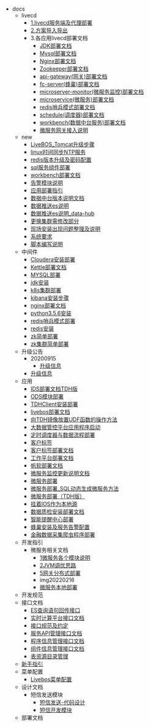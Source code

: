 * docs
  * livecd
    * [1.livecd服务端及代理部署](/docsify/docs/livecd/1.livecd服务端及代理部署)
    * [2.方案导入导出](/docsify/docs/livecd/2.方案导入导出)
    * 3.各应用livecd部署文档
      * [JDK部署文档](/docsify/docs/livecd/3.各应用livecd部署文档/JDK部署文档)
      * [Mysql部署文档](/docsify/docs/livecd/3.各应用livecd部署文档/Mysql部署文档)
      * [Nginx部署文档](/docsify/docs/livecd/3.各应用livecd部署文档/Nginx部署文档)
      * [Zookeeper部署文档](/docsify/docs/livecd/3.各应用livecd部署文档/Zookeeper部署文档)
      * [api-gateway(网关)部署文档](/docsify/docs/livecd/3.各应用livecd部署文档/api-gateway(网关)部署文档)
      * [fc-server(蜂巢)部署文档](/docsify/docs/livecd/3.各应用livecd部署文档/fc-server(蜂巢)部署文档)
      * [microserver-monitor(微服务监控)部署文档](/docsify/docs/livecd/3.各应用livecd部署文档/microserver-monitor(微服务监控)部署文档)
      * [microservice(微服务)部署文档](/docsify/docs/livecd/3.各应用livecd部署文档/microservice(微服务)部署文档)
      * [redis哨兵模式部署文档](/docsify/docs/livecd/3.各应用livecd部署文档/redis哨兵模式部署文档)
      * [schedule(调度器)部署文档](/docsify/docs/livecd/3.各应用livecd部署文档/schedule(调度器)部署文档)
      * [workbench(数据中台服务)部署文档](/docsify/docs/livecd/3.各应用livecd部署文档/workbench(数据中台服务)部署文档)
      * [微服务网关接入说明](/docsify/docs/livecd/3.各应用livecd部署文档/微服务网关接入说明)
  * new
    * [LiveBOS_Tomcat升级步骤](/docsify/docs/new/LiveBOS_Tomcat升级步骤)
    * [linux时间同步NTP服务](/docsify/docs/new/linux时间同步NTP服务)
    * [redis版本升级及密码配置](/docsify/docs/new/redis版本升级及密码配置)
    * [sql服务组件部署](/docsify/docs/new/sql服务组件部署)
    * [workbench部署文档](/docsify/docs/new/workbench部署文档)
    * [告警模块说明](/docsify/docs/new/告警模块说明)
    * [应用部署指引](/docsify/docs/new/应用部署指引)
    * [数据中台版本说明文档](/docsify/docs/new/数据中台版本说明文档)
    * [数据推送es说明](/docsify/docs/new/数据推送es说明)
    * [数据推送es说明_data-hub](/docsify/docs/new/数据推送es说明_data-hub)
    * [更换集群需修改部分](/docsify/docs/new/更换集群需修改部分)
    * [现场安装出现问题整理及说明](/docsify/docs/new/现场安装出现问题整理及说明)
    * [系统要求](/docsify/docs/new/系统要求)
    * [脚本编写说明](/docsify/docs/new/脚本编写说明)
  * 中间件
    * [Cloudera安装部署](/docsify/docs/中间件/Cloudera安装部署)
    * [Kettle部署文档](/docsify/docs/中间件/Kettle部署文档)
    * [MYSQL部署](/docsify/docs/中间件/MYSQL部署)
    * [jdk安装](/docsify/docs/中间件/jdk安装)
    * [k8s集群部署](/docsify/docs/中间件/k8s集群部署)
    * [kibana安装步骤](/docsify/docs/中间件/kibana安装步骤)
    * [nginx部署文档](/docsify/docs/中间件/nginx部署文档)
    * [python3.5.6安装](/docsify/docs/中间件/python3.5.6安装)
    * [redis哨兵模式部署](/docsify/docs/中间件/redis哨兵模式部署)
    * [redis安装](/docsify/docs/中间件/redis安装)
    * [zk简单部署](/docsify/docs/中间件/zk简单部署)
    * [zk集群简单部署](/docsify/docs/中间件/zk集群简单部署)
  * 升级公告
    * 20200915
      * [升级信息](/docsify/docs/升级公告/20200915/升级信息)
    * [升级信息](/docsify/docs/升级公告/升级信息)
  * 应用
    * [IDS部署文档TDH版](/docsify/docs/应用/IDS部署文档TDH版)
    * [ODS模块部署](/docsify/docs/应用/ODS模块部署)
    * [TDHClient安装部署](/docsify/docs/应用/TDHClient安装部署)
    * [livebos部署文档](/docsify/docs/应用/livebos部署文档)
    * [向TDH镜像放置UDF函数的操作方法](/docsify/docs/应用/向TDH镜像放置UDF函数的操作方法)
    * [大数据管控平台应用程序启动](/docsify/docs/应用/大数据管控平台应用程序启动)
    * [定时调度器与数据流程部署](/docsify/docs/应用/定时调度器与数据流程部署)
    * [客户标签](/docsify/docs/应用/客户标签)
    * [客户标签部署文档](/docsify/docs/应用/客户标签部署文档)
    * [工作平台部署文档](/docsify/docs/应用/工作平台部署文档)
    * [帆软部署文档](/docsify/docs/应用/帆软部署文档)
    * [微服务监控更新说明文档](/docsify/docs/应用/微服务监控更新说明文档)
    * [微服务部署](/docsify/docs/应用/微服务部署)
    * [微服务部署_SQL动态生成微服务方法](/docsify/docs/应用/微服务部署_SQL动态生成微服务方法)
    * [微服务部署（TDH版）](/docsify/docs/应用/微服务部署（TDH版）)
    * [挂着IOS作为本地源](/docsify/docs/应用/挂着IOS作为本地源)
    * [数据质检安装部署文档](/docsify/docs/应用/数据质检安装部署文档)
    * [智能提醒中心部署](/docsify/docs/应用/智能提醒中心部署)
    * [蜂巢安装及服务告警配置](/docsify/docs/应用/蜂巢安装及服务告警配置)
    * [金融数据采集爬虫程序部署](/docsify/docs/应用/金融数据采集爬虫程序部署)
  * 开发指引
    * 微服务相关文档
      * [1微服务各个模块说明](/docsify/docs/开发指引/微服务相关文档/1微服务各个模块说明)
      * [2JVM调优思路](/docsify/docs/开发指引/微服务相关文档/2JVM调优思路)
      * [5网关分布式部署](/docsify/docs/开发指引/微服务相关文档/5网关分布式部署)
      * img20220216
      * [微服务本地部署](/docsify/docs/开发指引/微服务相关文档/微服务本地部署)
  * 开发规范
  * 接口文档
    * [ES查询语句回传接口](/docsify/docs/接口文档/ES查询语句回传接口)
    * [实时计算平台接口文档](/docsify/docs/接口文档/实时计算平台接口文档)
    * [接口规范及约定](/docsify/docs/接口文档/接口规范及约定)
    * [服务API管理接口文档](/docsify/docs/接口文档/服务API管理接口文档)
    * [程序信息管理接口文档](/docsify/docs/接口文档/程序信息管理接口文档)
    * [组件信息管理接口文档](/docsify/docs/接口文档/组件信息管理接口文档)
    * [表资源目录管理](/docsify/docs/接口文档/表资源目录管理)
  * [新手指引](/docsify/docs/新手指引)
  * 菜单配置
    * [Livebos菜单配置](/docsify/docs/菜单配置/Livebos菜单配置)
  * 设计文档
    * 短信发送模块
      * [短信发送-代码设计](/docsify/docs/设计文档/短信发送模块/短信发送-代码设计)
      * [短信开发模块](/docsify/docs/设计文档/短信发送模块/短信开发模块)
  * 部署文档
